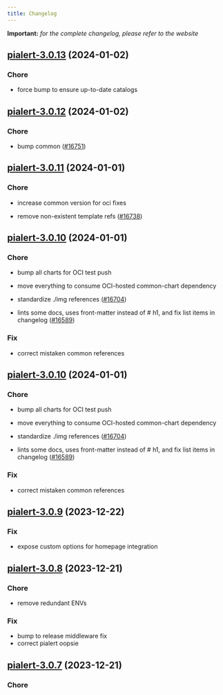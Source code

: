 ```yaml
---
title: Changelog
---
```


**Important:**
*for the complete changelog, please refer to the website*



## [pialert-3.0.13](https://github.com/truecharts/charts/compare/pialert-3.0.12...pialert-3.0.13) (2024-01-02)

### Chore



- force bump to ensure up-to-date catalogs


## [pialert-3.0.12](https://github.com/truecharts/charts/compare/pialert-3.0.11...pialert-3.0.12) (2024-01-02)

### Chore



- bump common ([#16751](https://github.com/truecharts/charts/issues/16751))


## [pialert-3.0.11](https://github.com/truecharts/charts/compare/pialert-3.0.10...pialert-3.0.11) (2024-01-01)

### Chore



- increase common version for oci fixes

- remove non-existent template refs ([#16738](https://github.com/truecharts/charts/issues/16738))


## [pialert-3.0.10](https://github.com/truecharts/charts/compare/pialert-3.0.9...pialert-3.0.10) (2024-01-01)

### Chore



- bump all charts for OCI test push

- move everything to consume OCI-hosted common-chart dependency

- standardize ./img references ([#16704](https://github.com/truecharts/charts/issues/16704))

- lints some docs, uses front-matter instead of # h1, and fix list items in changelog ([#16589](https://github.com/truecharts/charts/issues/16589))

### Fix



- correct mistaken common references


## [pialert-3.0.10](https://github.com/truecharts/charts/compare/pialert-3.0.9...pialert-3.0.10) (2024-01-01)

### Chore



- bump all charts for OCI test push

- move everything to consume OCI-hosted common-chart dependency

- standardize ./img references ([#16704](https://github.com/truecharts/charts/issues/16704))

- lints some docs, uses front-matter instead of # h1, and fix list items in changelog ([#16589](https://github.com/truecharts/charts/issues/16589))

### Fix



- correct mistaken common references
## [pialert-3.0.9](https://github.com/truecharts/charts/compare/pialert-3.0.8...pialert-3.0.9) (2023-12-22)

### Fix

- expose custom options for homepage integration

## [pialert-3.0.8](https://github.com/truecharts/charts/compare/pialert-3.0.7...pialert-3.0.8) (2023-12-21)

### Chore

- remove redundant ENVs

### Fix

- bump to release middleware fix
- correct pialert oopsie

## [pialert-3.0.7](https://github.com/truecharts/charts/compare/pialert-3.0.6...pialert-3.0.7) (2023-12-21)

### Chore

